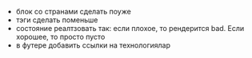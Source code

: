 - блок со странами сделать поуже
- тэги сделать поменьше
- состояние реалтзовать так: если плохое, то рендерится bad. Если хорошее, то просто пусто
- в футере добавить ссылки на технологиялар
